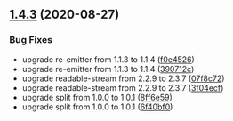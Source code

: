 ## [1.4.3](https://github.com/chocpanda/tap-out/compare/v1.4.2...v1.4.3) (2020-08-27)


### Bug Fixes

* upgrade re-emitter from 1.1.3 to 1.1.4 ([f0e4526](https://github.com/chocpanda/tap-out/commit/f0e45264bd489d3222f897ddc9670894ca6c4156))
* upgrade re-emitter from 1.1.3 to 1.1.4 ([390712c](https://github.com/chocpanda/tap-out/commit/390712cc13da5d309b892930dd57758477ffa49d))
* upgrade readable-stream from 2.2.9 to 2.3.7 ([07f8c72](https://github.com/chocpanda/tap-out/commit/07f8c72ce93e5afcee36de573c248b6f7c0f1b4d))
* upgrade readable-stream from 2.2.9 to 2.3.7 ([3f04ecf](https://github.com/chocpanda/tap-out/commit/3f04ecf7220055c00185bef6cb602cdee713fb7d))
* upgrade split from 1.0.0 to 1.0.1 ([8ff6e59](https://github.com/chocpanda/tap-out/commit/8ff6e59b8ff2c2c4dd4502acd791e0b4ce067aa1))
* upgrade split from 1.0.0 to 1.0.1 ([6f40bf0](https://github.com/chocpanda/tap-out/commit/6f40bf0bd1506c39711b94f3d782cf53c395cc19))
